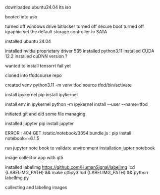 downloaded ubuntu24.04 lts iso

booted into usb

turned off windows drive bitlocker
turned off secure boot
turned off igraphic
set the default storage controller to SATA


installed ubuntu 24.04


installed nvidia proprietary driver 535 
installed python3.11
installed CUDA 12.2
installed cuDNN version ?

wanted to install tensorrt fail yet


cloned into tfodcourse repo

created venv
    python3.11 -m venv tfod
    source tfod/bin/activate

install ipykernel
    pip install ipykernel

install env in ipykernel
    python -m ipykernel install --user --name=tfod

initiated git and did some file managing

installed jupyter 
    pip install jupyter


ERROR : 404 GET /static/notebook/3654.bundle.js : pip install notebook==6.1.5

run jupyter note book to validate environment installation
    jupter notebook

image collector app with qt5
    
installed labelimg
    https://github.com/HumanSignal/labelImg
    !cd {LABELIMG_PATH} && make qt5py3
    !cd {LABELIMG_PATH} && python labelImg.py

collecting and labeling images




    
    

